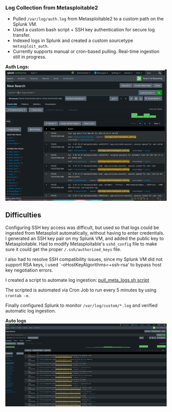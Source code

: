 ### Log Collection from Metasploitable2

- Pulled `/var/log/auth.log` from Metasploitable2 to a custom path on the Splunk VM.
- Used a custom bash script + SSH key authentication for secure log transfer.
- Indexed logs in Splunk and created a custom sourcetype `metasploit_auth`.
- Currently supports manual or cron-based pulling. Real-time ingestion still in progress.

**Auth Logs:**
![Original Meta Logs](../screenshots/splunk_meta_logs.png)

## Difficulties

Configuring SSH key access was difficult, but used so that logs could be ingested from Metasploit automatically, without having to enter credentials. I generated an SSH key pair on my Splunk VM, and added the public key to Metasploitable. Had to modify Metasploitable's `sshd_config` file to make sure it could get the proper `/.ssh/authorized_keys` file.

I also had to resolve SSH compatibility issues, since my Splunk VM did not support RSA keys, i used `-oHostKeyAlgorithms=+ssh-rsa' to bypass host key negotiation errors.

I created a script to automate log ingestion: [pull_meta_logs.sh script](../ipts/pull_meta_logs.sh)

The scripted is automated via Cron Job to run every 5 minutes by using `crontab -e`.

Finally configured Splunk to monitor `/var/log/custom/*.log` and verified automatic log ingestion.

**Auto logs**
![Automated Meta Logs](../screenshots/splunk_logs_fixed.png)